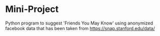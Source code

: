 # Mini-Project
Python program to suggest 'Friends You May Know' using anonymized facebook data that has been taken from https://snap.stanford.edu/data/

